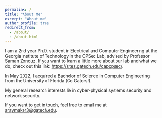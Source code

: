 ```yaml
---
permalink: /
title: "About Me"
excerpt: "About me"
author_profile: true
redirect_from: 
  - /about/
  - /about.html
---
```


I am a 2nd year Ph.D. student in Electrical and Computer Engineering at the Georgia Institute of Technology in the CPSec Lab, advised by Professor Saman Zonouz. If you want to learn a little more about our lab and what we do, check out this link: https://sites.gatech.edu/capcpsec/.

In May 2022, I acquired a Bachelor of Science in Computer Engineering from the University of Florida (Go Gators!).  
  
My general research interests lie in cyber-physical systems security and network security.
  
If you want to get in touch, feel free to email me at araymaker3@gatech.edu.
